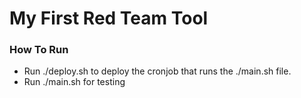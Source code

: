 # My First Red Team Tool
### How To Run
* Run ./deploy.sh to deploy the cronjob that runs the ./main.sh file. 
* Run ./main.sh for testing
